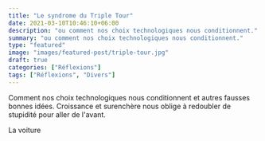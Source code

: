 ```yaml
---
title: "Le syndrome du Triple Tour"
date: 2021-03-10T10:46:10+06:00
description: "ou comment nos choix technologiques nous conditionnent."
summary: "ou comment nos choix technologiques nous conditionnent."
type: "featured"
image: "images/featured-post/triple-tour.jpg"
draft: true
categories: ["Réflexions"]
tags: ["Réflexions", "Divers"]
---
```



Comment nos choix technologiques nous conditionnent et autres fausses bonnes idées.
Croissance et surenchère nous oblige à redoubler de stupidité pour aller de l'avant. 

La voiture 